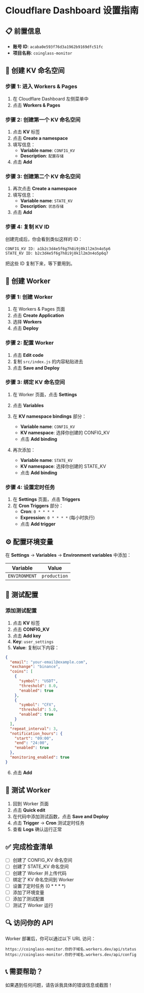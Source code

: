 # Cloudflare Dashboard 设置指南

## 📋 前置信息
- **账号 ID**: `acaba0e593f76d3a1962b9169dfc51fc`
- **项目名称**: `coinglass-monitor`

## 🎯 创建 KV 命名空间

### 步骤 1: 进入 Workers & Pages
1. 在 Cloudflare Dashboard 左侧菜单中
2. 点击 **Workers & Pages**

### 步骤 2: 创建第一个 KV 命名空间
1. 点击 **KV** 标签
2. 点击 **Create a namespace**
3. 填写信息：
   - **Variable name**: `CONFIG_KV`
   - **Description**: `配置存储`
4. 点击 **Add**

### 步骤 3: 创建第二个 KV 命名空间
1. 再次点击 **Create a namespace**
2. 填写信息：
   - **Variable name**: `STATE_KV`
   - **Description**: `状态存储`
3. 点击 **Add**

### 步骤 4: 复制 KV ID
创建完成后，你会看到类似这样的 ID：
```
CONFIG_KV ID: a1b2c3d4e5f6g7h8i9j0k1l2m3n4o5p6
STATE_KV ID: b2c3d4e5f6g7h8i9j0k1l2m3n4o5p6q7
```
把这些 ID 复制下来，等下要用到。

## 🚀 创建 Worker

### 步骤 1: 创建 Worker
1. 在 Workers & Pages 页面
2. 点击 **Create Application**
3. 选择 **Workers**
4. 点击 **Deploy**

### 步骤 2: 配置 Worker
1. 点击 **Edit code**
2. 复制 `src/index.js` 的内容粘贴进去
3. 点击 **Save and Deploy**

### 步骤 3: 绑定 KV 命名空间
1. 在 Worker 页面，点击 **Settings**
2. 点击 **Variables**
3. 在 **KV namespace bindings** 部分：
   - **Variable name**: `CONFIG_KV`
   - **KV namespace**: 选择你创建的 CONFIG_KV
   - 点击 **Add binding**

4. 再次添加：
   - **Variable name**: `STATE_KV`
   - **KV namespace**: 选择你创建的 STATE_KV
   - 点击 **Add binding**

### 步骤 4: 设置定时任务
1. 在 **Settings** 页面，点击 **Triggers**
2. 在 **Cron Triggers** 部分：
   - **Cron**: `0 * * * *`
   - **Expression**: `0 * * * *` (每小时执行)
   - 点击 **Add trigger**

## ⚙️ 配置环境变量
在 **Settings** → **Variables** → **Environment variables** 中添加：

| Variable | Value |
|----------|-------|
| `ENVIRONMENT` | `production` |

## 📧 测试配置

### 添加测试配置
1. 点击 **KV** 标签
2. 点击 **CONFIG_KV**
3. 点击 **Add key**
4. **Key**: `user_settings`
5. **Value**: 复制以下内容：
```json
{
  "email": "your-email@example.com",
  "exchange": "binance",
  "coins": [
    {
      "symbol": "USDT",
      "threshold": 8.0,
      "enabled": true
    },
    {
      "symbol": "CFX",
      "threshold": 5.0,
      "enabled": true
    }
  ],
  "repeat_interval": 3,
  "notification_hours": {
    "start": "09:00",
    "end": "24:00",
    "enabled": true
  },
  "monitoring_enabled": true
}
```
6. 点击 **Add**

## 🧪 测试 Worker
1. 回到 Worker 页面
2. 点击 **Quick edit**
3. 在代码中添加测试函数，点击 **Save and Deploy**
4. 点击 **Trigger** → **Cron** 测试定时任务
5. 查看 **Logs** 确认运行正常

## ✅ 完成检查清单

- [ ] 创建了 CONFIG_KV 命名空间
- [ ] 创建了 STATE_KV 命名空间
- [ ] 创建了 Worker 并上传代码
- [ ] 绑定了 KV 命名空间到 Worker
- [ ] 设置了定时任务 (0 * * * *)
- [ ] 添加了环境变量
- [ ] 添加了测试配置
- [ ] 测试了 Worker 运行

## 🔍 访问你的 API
Worker 部署后，你可以通过以下 URL 访问：
```
https://coinglass-monitor.你的子域名.workers.dev/api/status
https://coinglass-monitor.你的子域名.workers.dev/api/config
```

## 📞 需要帮助？
如果遇到任何问题，请告诉我具体的错误信息或截图！